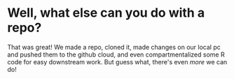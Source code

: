 # Well, what else can you do with a repo?
That was great! We made a repo, cloned it, made changes on our local pc and pushed them to the github cloud, and even compartmentalized some R code for easy downstream work. 
But guess what, there's even *more* we can do!
